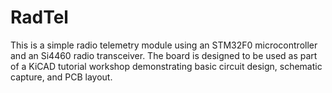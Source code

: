 # RadTel

This is a simple radio telemetry module using an STM32F0 microcontroller and an 
Si4460 radio transceiver. The board is designed to be used as part of a KiCAD 
tutorial workshop demonstrating basic circuit design, schematic capture, and 
PCB layout.
